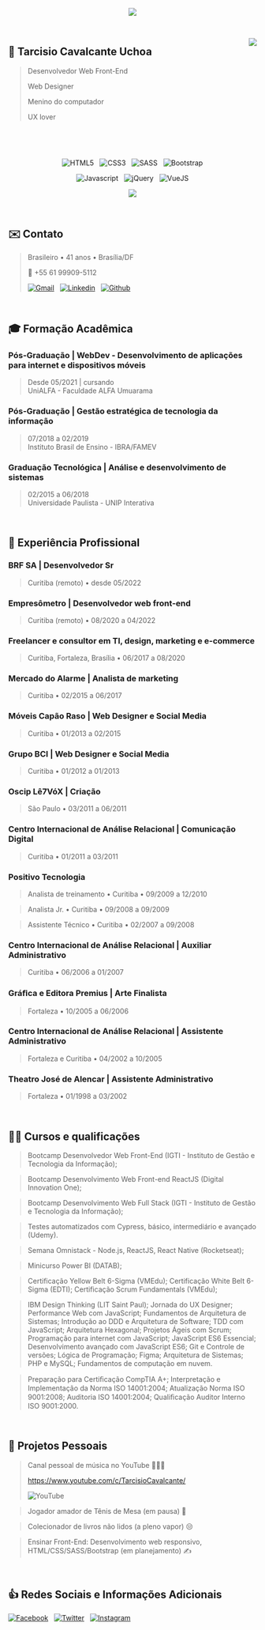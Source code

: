 <p align="center">
<img src="header.svg" />
</p>

&nbsp;

<img align="right" src="tarcisio.png" />

## 🧔 Tarcisio Cavalcante Uchoa

> Desenvolvedor Web Front-End
>
> Web Designer
>
> Menino do computador
>
> UX lover

&nbsp;

&nbsp;

<div align="center">

![HTML5](https://img.shields.io/badge/HTML5-E34F26?style=for-the-badge&logo=html5&logoColor=white)
&nbsp;
![CSS3](https://img.shields.io/badge/CSS3-1572B6?style=for-the-badge&logo=css3&logoColor=white)
&nbsp;
![SASS](https://img.shields.io/badge/Sass-CC6699?style=for-the-badge&logo=sass&logoColor=white)
&nbsp;
![Bootstrap](https://img.shields.io/badge/Bootstrap-563D7C?style=for-the-badge&logo=bootstrap&logoColor=white)

![Javascript](https://img.shields.io/badge/JavaScript-F7DF1E?style=for-the-badge&logo=javascript&logoColor=black)
&nbsp;
![jQuery](https://img.shields.io/badge/jQuery-0769AD?style=for-the-badge&logo=jquery&logoColor=white)
&nbsp;
![VueJS](https://img.shields.io/badge/Vue.js-35495E?style=for-the-badge&logo=vue.js&logoColor=4FC08D)

![](https://github-readme-stats.vercel.app/api?username=personalnerd&theme=blue-green)

</div>

&nbsp;

## ✉️ Contato

> Brasileiro • 41 anos • Brasília/DF
>
> 📱 +55 61 99909-5112
>
> [![Gmail](https://img.shields.io/badge/Gmail-D14836?style=for-the-badge&logo=gmail&logoColor=white)](mailto:cisoxp@gmail.com)
&nbsp;
[![Linkedin](https://img.shields.io/badge/LinkedIn-0077B5?style=for-the-badge&logo=linkedin&logoColor=white)](https://linkedin.com/in/tcavalcante)
&nbsp;
[![Github](https://img.shields.io/badge/GitHub-100000?style=for-the-badge&logo=github&logoColor=white)](https://github.com/personalnerd)

&nbsp;

## 🎓 Formação Acadêmica


### Pós-Graduação | WebDev - Desenvolvimento de aplicações para internet e dispositivos móveis
> <p>Desde 05/2021 | cursando<br />
> UniALFA - Faculdade ALFA Umuarama</p>

### Pós-Graduação | Gestão estratégica de tecnologia da informação
> <p>07/2018 a 02/2019<br />
> Instituto Brasil de Ensino - IBRA/FAMEV</p>

### Graduação Tecnológica | Análise e desenvolvimento de sistemas
> <p>02/2015 a 06/2018<br />
> Universidade Paulista - UNIP Interativa</p>

&nbsp;

## 👔 Experiência Profissional

### BRF SA | Desenvolvedor Sr
> Curitiba (remoto) • desde 05/2022

### Empresômetro | Desenvolvedor web front-end
> Curitiba (remoto) • 08/2020 a 04/2022

### Freelancer e consultor em TI, design, marketing e e-commerce
> Curitiba, Fortaleza, Brasília • 06/2017 a 08/2020

### Mercado do Alarme | Analista de marketing
> Curitiba • 02/2015 a 06/2017

### Móveis Capão Raso | Web Designer e Social Media
> Curitiba • 01/2013 a 02/2015

### Grupo BCI | Web Designer e Social Media
> Curitiba • 01/2012 a 01/2013

### Oscip Lê7VóX | Criação
> São Paulo • 03/2011 a 06/2011

### Centro Internacional de Análise Relacional | Comunicação Digital
> Curitiba • 01/2011 a 03/2011

### Positivo Tecnologia
> Analista de treinamento • Curitiba • 09/2009 a 12/2010

> Analista Jr. • Curitiba • 09/2008 a 09/2009

> Assistente Técnico • Curitiba • 02/2007 a 09/2008

### Centro Internacional de Análise Relacional | Auxiliar Administrativo
> Curitiba • 06/2006 a 01/2007

### Gráﬁca e Editora Premius | Arte Finalista
> Fortaleza • 10/2005 a 06/2006

### Centro Internacional de Análise Relacional | Assistente Administrativo
> Fortaleza e Curitiba • 04/2002 a 10/2005

### Theatro José de Alencar | Assistente Administrativo
> Fortaleza • 01/1998 a 03/2002

&nbsp;

## 👨‍🏫 Cursos e qualificações

> Bootcamp Desenvolvedor Web Front-End (IGTI - Instituto de Gestão e Tecnologia da Informação);

> Bootcamp Desenvolvimento Web Front-end ReactJS (Digital Innovation One);

> Bootcamp Desenvolvimento Web Full Stack (IGTI - Instituto de Gestão e Tecnologia da Informação);

> Testes automatizados com Cypress, básico, intermediário e avançado (Udemy).

> Semana Omnistack - Node.js, ReactJS, React Native (Rocketseat);

> Minicurso Power BI (DATAB);

> Certificação Yellow Belt 6-Sigma (VMEdu); Certificação White Belt 6-Sigma (EDTI); Certificação Scrum Fundamentals (VMEdu);

> IBM Design Thinking (LIT Saint Paul); Jornada do UX Designer; Performance Web com JavaScript; Fundamentos de Arquitetura de Sistemas; Introdução ao DDD e Arquitetura de Software; TDD com JavaScript; Arquitetura Hexagonal; Projetos Ágeis com Scrum; Programação para internet com JavaScript; JavaScript ES6 Essencial; Desenvolvimento avançado com JavaScript ES6; Git e Controle de versões; Lógica de Programação; Figma; Arquitetura de Sistemas; PHP e MySQL; Fundamentos de computação em nuvem.

> Preparação para Certiﬁcação CompTIA A+; Interpretação e Implementação da Norma ISO 14001:2004; Atualização Norma ISO 9001:2008; Auditoria ISO 14001:2004; Qualiﬁcação Auditor Interno ISO 9001:2000.


&nbsp;

## 🎸 Projetos Pessoais

> Canal pessoal de música no YouTube 🎸🎹🥁
>
> https://www.youtube.com/c/TarcisioCavalcante/
>
> ![YouTube](https://img.shields.io/badge/YouTube-FF0000?style=for-the-badge&logo=youtube&logoColor=white)

> Jogador amador de Tênis de Mesa (em pausa) 🏓

> Colecionador de livros não lidos (a pleno vapor) 😒

> Ensinar Front-End: Desenvolvimento web responsivo, HTML/CSS/SASS/Bootstrap (em planejamento) ✍


&nbsp;

## 👍 Redes Sociais e Informações Adicionais

[![Facebook](https://img.shields.io/badge/Facebook-1877F2?style=for-the-badge&logo=facebook&logoColor=white)](https://www.facebook.com/tarcisio)
&nbsp;
[![Twitter](https://img.shields.io/badge/Twitter-1DA1F2?style=for-the-badge&logo=twitter&logoColor=white)](https://twitter.com/tarcis_io)
&nbsp;
[![Instagram](https://img.shields.io/badge/Instagram-E4405F?style=for-the-badge&logo=instagram&logoColor=white)](https://www.instagram.com/tcavalcante/)
